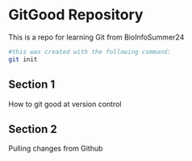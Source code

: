 # GitGood Repository

This is a repo for learning Git from BioInfoSummer24 
```bash
#this was created with the following command:
git init
```

## Section 1
How to git good at version control 

## Section 2
Pulling changes from Github
